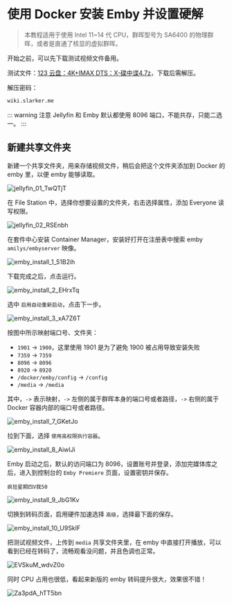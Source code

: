 # 使用 Docker 安装 Emby 并设置硬解

> 本教程适用于使用 Intel 11~14 代 CPU，群晖型号为 SA6400 的物理群晖，或者是直通了核显的虚拟群晖。

开始之前，可以先下载测试视频文件备用。

测试文件：[123 云盘：4K+IMAX DTS：X-碟中谍4.7z](https://www.123pan.com/s/1JKMjv-5lxo.html)，下载后需解压。

解压密码：

```sh
wiki.slarker.me
```

::: warning 注意
Jellyfin 和 Emby 默认都使用 8096 端口，不能共存，只能二选一。
:::

## 新建共享文件夹

新建一个共享文件夹，用来存储视频文件，稍后会把这个文件夹添加到 Docker 的 emby 里，以便 emby 能够读取。

![jellyfin_01_TwQTjT](https://img.slarker.me/wiki/jellyfin_01_TwQTjT.png)

在 File Station 中，选择你想要设置的文件夹，右击选择属性，添加 Everyone 读写权限。

![jellyfin_02_RSEnbh](https://img.slarker.me/wiki/jellyfin_02_RSEnbh.png)

在套件中心安装 Container Manager，安装好打开在注册表中搜索 emby `amilys/embyserver` 映像。

![emby_install_1_51B2ih](https://img.slarker.me/wiki/emby_install_1_51B2ih.png)

下载完成之后，点击运行。

![emby_install_2_EHrxTq](https://img.slarker.me/wiki/emby_install_2_EHrxTq.png)

选中 `启用自动重新启动`，点击下一步。

![emby_install_3_xA7Z6T](https://img.slarker.me/wiki/emby_install_3_xA7Z6T.png)

按图中所示映射端口号、文件夹：
- `1901` -> `1900`，这里使用 1901 是为了避免 1900 被占用导致安装失败
- `7359` -> `7359`
- `8096` -> `8096`
- `8920` -> `8920`
- `/docker/emby/config` -> `/config`
- `/media` -> `/media`

其中，`->` 表示映射，`->` 左侧的属于群晖本身的端口号或者路径，`->` 右侧的属于 Docker 容器内部的端口号或者路径。

![emby_install_7_GKetJo](https://img.slarker.me/wiki/emby_install_7_GKetJo.png)

拉到下面，选择 `使用高权限执行容器`。

![emby_install_8_AiwlJi](https://img.slarker.me/wiki/emby_install_8_AiwlJi.png)

Emby 启动之后，默认的访问端口为 8096，设置账号并登录，添加完媒体库之后，进入到控制台的 `Emby Premiere` 页面，设置密钥并保存。

```
疯狂星期四V我50
```

![emby_install_9_JbG1Kv](https://img.slarker.me/wiki/emby_install_9_JbG1Kv.png)

切换到转码页面，启用硬件加速选择 `高级`，选择最下面的保存。

![emby_install_10_U9SklF](https://img.slarker.me/wiki/emby_install_10_U9SklF.png)

把测试视频文件，上传到 `media` 共享文件夹里，在 emby 中直接打开播放，可以看到已经在转码了，流畅观看没问题，并且色调也正常。

![EVSkuM_wdvZ0o](https://img.slarker.me/wiki/EVSkuM_wdvZ0o.png)

同时 CPU 占用也很低，看起来新版的 emby 转码提升很大，效果很不错！

![Za3pdA_hTT5bn](https://img.slarker.me/wiki/Za3pdA_hTT5bn.png)